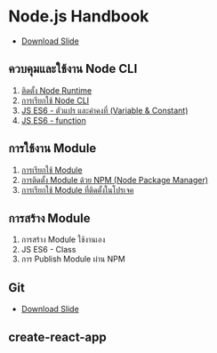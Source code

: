 
# Node.js Handbook

- [Download Slide]()

## ควบคุมและใช้งาน Node CLI

1. [ติดตั้ง Node Runtime](/install-nodejs.md) 
2. [การเรียกใช้ Node CLI](/node-cli.md)
3. [JS ES6 - ตัวแปร และค่าคงที่ (Variable & Constant)](/js-es6-var-const.md)
4. [JS ES6 - function](/js-es6-function.md)

## การใช้งาน Module 

1. [การเรียกใช้ Module](/node-module.md) 
2. [การติดตั้ง Module ด้วย NPM (Node Package Manager)](/node-module-npm.md)
3. [การเรียกใช้ Module ที่ติดตั้งในโปรเจค](/node-module-npm-using.md)

## การสร้าง Module 

1. การสร้าง Module ใช้งานเอง
2. JS ES6 - Class
3. การ Publish Module ผ่าน NPM

## Git 

- [Download Slide]()

## create-react-app

